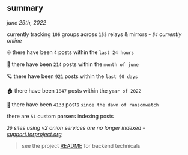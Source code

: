 
## summary
_june 29th, 2022_

currently tracking `106` groups across `155` relays & mirrors - _`54` currently online_

⏲ there have been `4` posts within the `last 24 hours`

🦈 there have been `214` posts within the `month of june`

🪐 there have been `921` posts within the `last 90 days`

🏚 there have been `1847` posts within the `year of 2022`

🦕 there have been `4133` posts `since the dawn of ransomwatch`

there are `51` custom parsers indexing posts

_`20` sites using v2 onion services are no longer indexed - [support.torproject.org](https://support.torproject.org/onionservices/v2-deprecation/)_

> see the project [README](https://github.com/joshhighet/ransomwatch#ransomwatch--) for backend technicals
